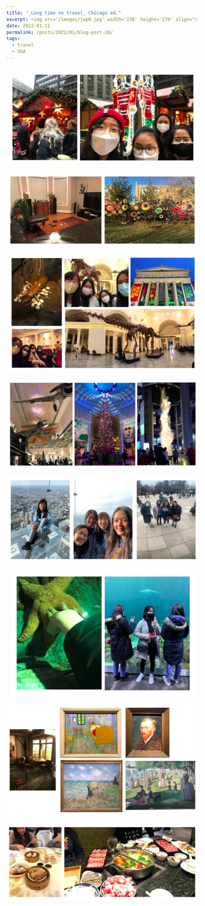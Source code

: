```yaml
---
title: "_Long time no travel_ Chicago ed."
excerpt: <img src='/images/jap0.jpg' width='230' height='170' align="right" hspace="20"> After I moved to Illinois to start my Ph.D. at the University of Illinois Urbana-Champaign, I didn't have go to as many places as before due to all to work I was responsible for. So, when the winter break came, my friends and I decided to have to travel somewhere together, and we chose Chicago, the city that is quite close for Emma and me (but definitely not true for Net and Bonus.) We stayed in Chicago for 9 days renting an airbnb near Western train station. Just like when we traveled to NYC, we decided to buy a city pass so we didn't have to plan much each day. 
date: 2022-01-11
permalink: /posts/2022/01/blog-post-20/
tags:
  - travel
  - USA
---
```


<p align="center" >
  <img src="/images/chicago1.png">
</p>


<p align="center">
  <img src="/images/chicago2.png">
</p>

  <img src="/images/chicago3.png">
</p>

<p align="center">
  <img src="/images/chicago4.png">
</p>


<p align="center">
  <img src="/images/chicago5.png">
</p>


<p align="center">
  <img src="/images/chicago6.png">
</p>

<p align="center">
  <img src="/images/chicago7.png">
</p>

<p align="center">
  <img src="/images/chicago8.png">
</p>



